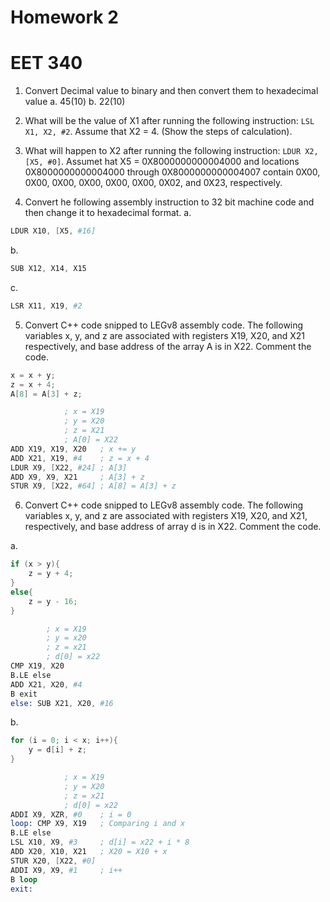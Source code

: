# Homework 2
# EET 340

1. Convert Decimal value to binary and then convert them to hexadecimal value
a. 45(10)
b. 22(10)

2. What will be the value of X1 after running the following instruction: `LSL X1, X2, #2`. Assume that X2 = 4. (Show the steps of calculation).

3. What will happen to X2 after running the following instruction: `LDUR X2, [X5, #0]`. Assumet hat X5 = 0X8000000000004000 and locations 0X8000000000004000 through 0X8000000000004007 contain 0X00, 0X00, 0X00, 0X00, 0X00, 0X00, 0X02, and 0X23, respectively.

4. Convert he following assembly instruction to 32 bit machine code and then change it to hexadecimal format.
a.
```S
LDUR X10, [X5, #16]
```

b.
```S
SUB X12, X14, X15
```

c.
```S
LSR X11, X19, #2
```

5. Convert C++ code snipped to LEGv8 assembly code. The following variables x, y, and z are associated with registers X19, X20, and X21 respectively, and base address of the array A is in X22. Comment the code.

```cpp
x = x + y;
z = x + 4;
A[8] = A[3] + z;
```

```S
			; x = X19
			; y = X20
			; z = X21
			; A[0] = X22
ADD X19, X19, X20	; x += y
ADD X21, X19, #4	; z = x + 4
LDUR X9, [X22, #24]	; A[3]
ADD X9, X9, X21		; A[3] + z
STUR X9, [X22, #64]	; A[8] = A[3] + z
```

6. Convert C++ code snipped to LEGv8 assembly code. The following variables x, y, and z are associated with registers X19, X20, and X21, respectively, and base address of array d is in X22. Comment the code.

a.
```cpp
if (x > y){
	z = y + 4;
}
else{
	z = y - 16;
}
```

```S
		; x = X19
		; y = x20
		; z = x21
		; d[0] = x22
CMP X19, X20
B.LE else
ADD X21, X20, #4
B exit
else: SUB X21, X20, #16
```

b.
```cpp
for (i = 0; i < x; i++){
	y = d[i] + z;
}
```

```S
			; x = X19
			; y = X20
			; z = x21
			; d[0] = x22
ADDI X9, XZR, #0	; i = 0
loop: CMP X9, X19	; Comparing i and x
B.LE else
LSL X10, X9, #3		; d[i] = x22 + i * 8
ADD X20, X10, X21	; X20 = X10 + x
STUR X20, [X22, #0]
ADDI X9, X9, #1		; i++
B loop
exit:
```

